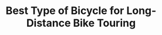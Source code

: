 ---
layout: post
category: learn
title: Best Type of Bicycle for Long-Distance Bike Touring
description: A mountain bike for touring? Perhaps a top-shelf touring bike? Touring with a carbon road bike? Maybe a recumbent bicycle is the best? A hybrid bike? Yes, anything will do, but...
h1_title: Best Type of Bicycle for Long-Distance Bike Touring
short_text: A mountain bike for touring? Perhaps a top-shelf touring bike? Touring with a carbon road bike? Maybe a recumbent bicycle is the best? A hybrid bike? Yes, anything will do, but...
img: "/images/learn/bicycle-for-touring/1652517052_image.jpg"
#img_caption: 
isTopLevel: false
isSingleLevel: false
isArticle: true
datePublished: 2019-05-18 11:00:00 +0300
dateModified: 2022-07-18 11:00:00 +0300
#permalink: 
---